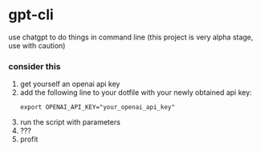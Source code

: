 # gpt-cli
use chatgpt to do things in command line
(this project is very alpha stage, use with caution)

### consider this

1. get yourself an openai api key
2. add the following line to your dotfile with your newly obtained api key:
   ```
   export OPENAI_API_KEY="your_openai_api_key"
   ```
4. run the script with parameters
5. ???
6. profit
